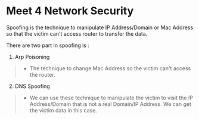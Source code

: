 Meet 4 Network Security
=======================

Spoofing is the technique to manipulate IP Address/Domain or Mac Address so that the victim can't access router to transfer the data.

There are two part in spoofing is :

1. Arp Poisoning
> - The technique to change Mac Address so the victim can't access the router.

2. DNS Spoofing
> - We can use these technique to manipulate the victim to visit the IP Address/Domain that is not a real Domain/IP Address. We can get the victim data in this case.